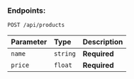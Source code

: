 ### Endpoints:
```http
POST /api/products
```
| Parameter | Type | Description |
| :--- | :--- | :--- |
| `name` | `string` | **Required** |
| `price` | `float` | **Required** |
